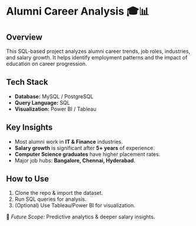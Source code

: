 # **Alumni Career Analysis** 🎓📊  

## **Overview**  
This SQL-based project analyzes alumni career trends, job roles, industries, and salary growth. It helps identify employment patterns and the impact of education on career progression.  

## **Tech Stack**  
- **Database:** MySQL / PostgreSQL  
- **Query Language:** SQL  
- **Visualization:** Power BI / Tableau  

## **Key Insights**  
- Most alumni work in **IT & Finance** industries.  
- **Salary growth** is significant after **5+ years** of experience.  
- **Computer Science graduates** have higher placement rates.  
- Major job hubs: **Bangalore, Chennai, Hyderabad**.  

## **How to Use**  
1. Clone the repo & import the dataset.  
2. Run SQL queries for analysis.  
3. (Optional) Use Tableau/Power BI for visualization.  

📌 *Future Scope:* Predictive analytics & deeper salary insights.
